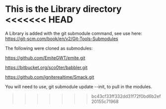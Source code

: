 This is the Library directory
<<<<<<< HEAD
=======

A Library is added with the git submodule command, see use here: https://git-scm.com/book/en/v2/Git-Tools-Submodules

The following were cloned as submodules:

https://github.com/EmiteGWT/emite.git

https://bitbucket.org/sco0ter/babbler.git

https://github.com/igniterealtime/Smack.git

You will need to use, git submodule update --init, to pull in the modules.
>>>>>>> bc43cf33ff332dd31f72f0bd6b2ef20155c71968

